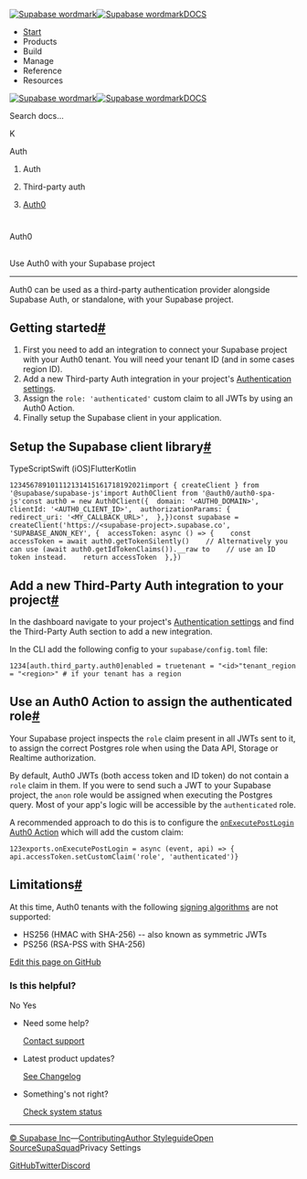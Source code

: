 [![Supabase wordmark](https://supabase.com/docs/_next/image?url=%2Fdocs%2Fsupabase-dark.svg&w=256&q=75&dpl=dpl_5BYG5BkQhU19GEfZfhcgAbeGcRQo)![Supabase wordmark](https://supabase.com/docs/_next/image?url=%2Fdocs%2Fsupabase-light.svg&w=256&q=75&dpl=dpl_5BYG5BkQhU19GEfZfhcgAbeGcRQo)DOCS](https://supabase.com/docs)

-   [Start](https://supabase.com/docs/guides/getting-started)
-   Products
-   Build
-   Manage
-   Reference
-   Resources

[![Supabase wordmark](https://supabase.com/docs/_next/image?url=%2Fdocs%2Fsupabase-dark.svg&w=256&q=75&dpl=dpl_5BYG5BkQhU19GEfZfhcgAbeGcRQo)![Supabase wordmark](https://supabase.com/docs/_next/image?url=%2Fdocs%2Fsupabase-light.svg&w=256&q=75&dpl=dpl_5BYG5BkQhU19GEfZfhcgAbeGcRQo)DOCS](https://supabase.com/docs)

Search docs...

K

Auth

1.  Auth

3.  Third-party auth

5.  [Auth0](https://supabase.com/docs/guides/auth/third-party/auth0)

# 

Auth0

## 

Use Auth0 with your Supabase project

* * *

Auth0 can be used as a third-party authentication provider alongside Supabase Auth, or standalone, with your Supabase project.

## Getting started[#](#getting-started)

1.  First you need to add an integration to connect your Supabase project with your Auth0 tenant. You will need your tenant ID (and in some cases region ID).
2.  Add a new Third-party Auth integration in your project's [Authentication settings](https://supabase.com/dashboard/project/_/settings/auth).
3.  Assign the `role: 'authenticated'` custom claim to all JWTs by using an Auth0 Action.
4.  Finally setup the Supabase client in your application.

## Setup the Supabase client library[#](#setup-the-supabase-client-library)

TypeScriptSwift (iOS)FlutterKotlin

```
123456789101112131415161718192021import { createClient } from '@supabase/supabase-js'import Auth0Client from '@auth0/auth0-spa-js'const auth0 = new Auth0Client({  domain: '<AUTH0_DOMAIN>',  clientId: '<AUTH0_CLIENT_ID>',  authorizationParams: {    redirect_uri: '<MY_CALLBACK_URL>',  },})const supabase = createClient('https://<supabase-project>.supabase.co', 'SUPABASE_ANON_KEY', {  accessToken: async () => {    const accessToken = await auth0.getTokenSilently()    // Alternatively you can use (await auth0.getIdTokenClaims()).__raw to    // use an ID token instead.    return accessToken  },})
```

## Add a new Third-Party Auth integration to your project[#](#add-a-new-third-party-auth-integration-to-your-project)

In the dashboard navigate to your project's [Authentication settings](https://supabase.com/dashboard/project/_/settings/auth) and find the Third-Party Auth section to add a new integration.

In the CLI add the following config to your `supabase/config.toml` file:

```
1234[auth.third_party.auth0]enabled = truetenant = "<id>"tenant_region = "<region>" # if your tenant has a region
```

## Use an Auth0 Action to assign the authenticated role[#](#use-an-auth0-action-to-assign-the-authenticated-role)

Your Supabase project inspects the `role` claim present in all JWTs sent to it, to assign the correct Postgres role when using the Data API, Storage or Realtime authorization.

By default, Auth0 JWTs (both access token and ID token) do not contain a `role` claim in them. If you were to send such a JWT to your Supabase project, the `anon` role would be assigned when executing the Postgres query. Most of your app's logic will be accessible by the `authenticated` role.

A recommended approach to do this is to configure the [`onExecutePostLogin` Auth0 Action](https://auth0.com/docs/secure/tokens/json-web-tokens/create-custom-claims#create-custom-claims) which will add the custom claim:

```
123exports.onExecutePostLogin = async (event, api) => {  api.accessToken.setCustomClaim('role', 'authenticated')}
```

## Limitations[#](#limitations)

At this time, Auth0 tenants with the following [signing algorithms](https://auth0.com/docs/get-started/applications/signing-algorithms) are not supported:

-   HS256 (HMAC with SHA-256) -- also known as symmetric JWTs
-   PS256 (RSA-PSS with SHA-256)

[Edit this page on GitHub](https://github.com/supabase/supabase/blob/master/apps/docs/content/guides/auth/third-party/auth0.mdx)

### Is this helpful?

No Yes

-   Need some help?
    
    [Contact support](https://supabase.com/support)
-   Latest product updates?
    
    [See Changelog](https://supabase.com/changelog)
-   Something's not right?
    
    [Check system status](https://status.supabase.com/)

* * *

[© Supabase Inc](https://supabase.com/)—[Contributing](https://github.com/supabase/supabase/blob/master/apps/docs/DEVELOPERS.md)[Author Styleguide](https://github.com/supabase/supabase/blob/master/apps/docs/CONTRIBUTING.md)[Open Source](https://supabase.com/open-source)[SupaSquad](https://supabase.com/supasquad)Privacy Settings

[GitHub](https://github.com/supabase/supabase)[Twitter](https://twitter.com/supabase)[Discord](https://discord.supabase.com/)
